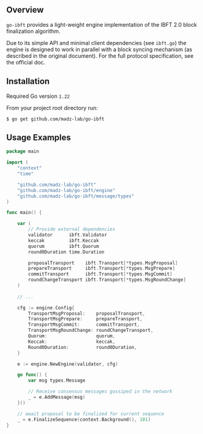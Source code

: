 ## Overview

`go-ibft` provides a light-weight engine implementation of the IBFT 2.0 block finalization algorithm. 

Due to its simple API and minimal client dependencies (see `ibft.go`) the engine is designed to work in parallel with a block syncing mechanism (as described in the original document). 
For the full protocol specification, see the official doc.

## Installation

Required Go version `1.22`

From your project root directory run:

`$ go get github.com/madz-lab/go-ibft`

## Usage Examples

```go
package main

import (
	"context"
	"time"

	"github.com/madz-lab/go-ibft"
	"github.com/madz-lab/go-ibft/engine"
	"github.com/madz-lab/go-ibft/message/types"
)

func main() {

	var (
		// Provide external dependencies
		validator      ibft.Validator
		keccak         ibft.Keccak
		quorum         ibft.Quorum
		round0Duration time.Duration

		proposalTransport    ibft.Transport[*types.MsgProposal]
		prepareTransport     ibft.Transport[*types.MsgPrepare]
		commitTransport      ibft.Transport[*types.MsgCommit]
		roundChangeTransport ibft.Transport[*types.MsgRoundChange]
	)
	
	// ...

	cfg := engine.Config{
		TransportMsgProposal:    proposalTransport,
		TransportMsgPrepare:     prepareTransport,
		TransportMsgCommit:      commitTransport,
		TransportMsgRoundChange: roundChangeTransport,
		Quorum:                  quorum,
		Keccak:                  keccak,
		Round0Duration:          round0Duration,
	}

	e := engine.NewEngine(validator, cfg)

	go func() {
		var msg types.Message

		// Receive consensus messages gossiped in the network
		_ = e.AddMessage(msg)
	}()

	// await proposal to be finalized for current sequence
	_ = e.FinalizeSequence(context.Background(), 101)
}

```
